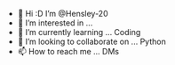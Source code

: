- 👋 Hi :D I’m @Hensley-20
- 👀 I’m interested in ...
- 🌱 I’m currently learning ... Coding
- 💞️ I’m looking to collaborate on ... Python
- 📫 How to reach me ... DMs

<!---
Hensley-20/Hensley-20 is a ✨ special ✨ repository because its `README.md` (this file) appears on your GitHub profile.
You can click the Preview link to take a look at your changes.
--->
